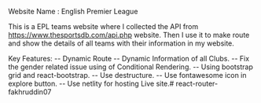 Website Name : English Premier League

This is a EPL teams website where I collected the API from https://www.thesportsdb.com/api.php website. Then I use it to make route and show the details of all teams with their information in my website.

Key Features: 
-- Dynamic Route
-- Dynamic Information of all Clubs.
-- Fix the gender related issue using of Conditional Rendering.
-- Using bootstrap grid and react-bootstrap.
-- Use destructure.
-- Use fontawesome icon in explore button.
-- Use netlity for hosting Live site.# react-router-fakhruddin07
